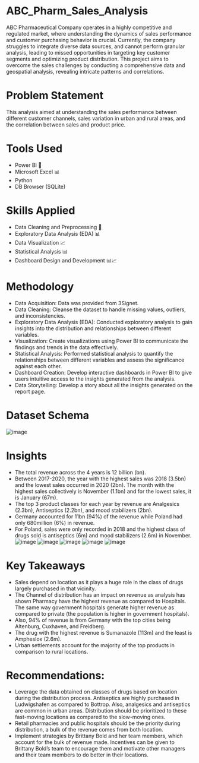 # ABC_Pharm_Sales_Analysis
ABC Pharmaceutical Company operates in a highly competitive and regulated market, where understanding the dynamics of sales performance and customer purchasing behavior is crucial. Currently, the company struggles to integrate diverse data sources, and cannot perform granular analysis, leading to missed opportunities in targeting key customer segments and optimizing product distribution. This project aims to overcome the sales challenges by conducting a comprehensive data and geospatial analysis, revealing intricate patterns and correlations.

# Problem Statement
This analysis aimed at understanding the sales performance between different customer channels, sales variation in urban and rural areas, and the correlation between sales and product price.

# Tools Used
- Power BI 💼
- Microsoft Excel 📊
- Python
- DB Browser (SQLite)

# Skills Applied
- Data Cleaning and Preprocessing 🧹
- Exploratory Data Analysis (EDA) 📊
- Data Visualization 📈
- Statistical Analysis 📊
- Dashboard Design and Development 📊📈

# Methodology
- Data Acquisition: Data was provided from 3Signet.
- Data Cleaning: Cleanse the dataset to handle missing values, outliers, and inconsistencies.
- Exploratory Data Analysis (EDA): Conducted exploratory analysis to gain insights into the distribution and relationships between different variables.
- Visualization: Create visualizations using Power BI to communicate the findings and trends in the data effectively.
- Statistical Analysis: Performed statistical analysis to quantify the relationships between different variables and assess the significance against each other.
- Dashboard Creation: Develop interactive dashboards in Power BI to give users intuitive access to the insights generated from the analysis.
- Data Storytelling: Develop a story about all the insights generated on the report page.

# Dataset Schema
![image](https://github.com/user-attachments/assets/0facd7fd-1dde-4f44-ae7e-dd766213b735)

# Insights
- The total revenue across the 4 years is 12 billion (bn).
- Between 2017-2020, the year with the highest sales was 2018 (3.5bn) and the lowest sales occurred in 2020 (2bn).  The month with the highest sales collectively is November (1.1bn) and for the lowest sales, it is January (67m). 
- The top 3 product classes for each year by revenue are Analgesics (2.3bn), Antiseptics (2.2bn), and mood stabilizers (2bn).
- Germany accounted for 11bn (94%) of the revenue while Poland had only 680million (6%) in revenue.
- For Poland, sales were only recorded in 2018 and the highest class of drugs sold is antiseptics (6m) and mood stabilizers (2.6m) in November.
![image](https://github.com/user-attachments/assets/bc1536e2-9a10-4c64-ba92-222e9f3bb0b7)
![image](https://github.com/user-attachments/assets/98d0abbb-dec6-4a47-b7de-583fa4028467)
![image](https://github.com/user-attachments/assets/0d38347b-6312-4e1e-9f64-bb12bead9e66)
![image](https://github.com/user-attachments/assets/14d7aca0-d01d-4551-9553-3dcffb64b9b9)
![image](https://github.com/user-attachments/assets/6ea86230-82e6-4b92-8c7c-b78e84311107)

# Key Takeaways
- Sales depend on location as it plays a huge role in the class of drugs largely purchased in that vicinity.
- The Channel of distribution has an impact on revenue as analysis has shown Pharmacy have the highest revenue as compared to Hospitals. The same way government hospitals generate higher revenue as compared to private (the population is higher in government hospitals).
- Also, 94% of revenue is from Germany with the top cities being Altenburg, Cuxhaven, and Freidberg.
- The drug with the highest revenue is Sumanazole (113m) and the least is Ampheslox (2.6m).
- Urban settlements account for the majority of the top products in comparison to rural locations.


# Recommendations:
- Leverage the data obtained on classes of drugs based on location during the distribution process. Antiseptics are highly purchased in Ludwigshafen as compared to Bottrop. Also, analgesics and antiseptics are common in urban areas. Distribution should be prioritized to these fast-moving locations as compared to the slow-moving ones.
- Retail pharmacies and public hospitals should be the priority during distribution, a bulk of the revenue comes from both location.
- Implement strategies by Brittany Bold and her team members, which account for the bulk of revenue made. Incentives can be given to Brittany Bold’s team to encourage them and motivate other managers and their team members to do better in their locations.



